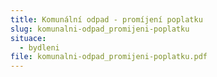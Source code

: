 ```yaml
---
title: Komunální odpad - promíjení poplatku
slug: komunalni-odpad_promijeni-poplatku
situace:
  - bydleni
file: komunalni-odpad_promijeni-poplatku.pdf
---
```

